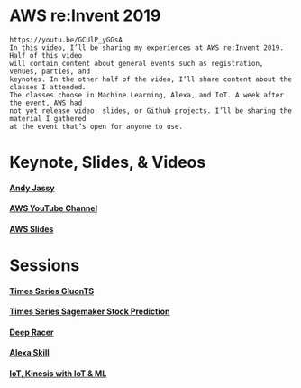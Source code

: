 
# AWS re:Invent 2019
    https://youtu.be/GCUlP_yGGsA
    In this video, I’ll be sharing my experiences at AWS re:Invent 2019. Half of this video 
    will contain content about general events such as registration, venues, parties, and 
    keynotes. In the other half of the video, I’ll share content about the classes I attended. 
    The classes choose in Machine Learning, Alexa, and IoT. A week after the event, AWS had 
    not yet release video, slides, or Github projects. I’ll be sharing the material I gathered 
    at the event that’s open for anyone to use.

# Keynote, Slides, & Videos
#### [Andy Jassy](https://www.youtube.com/watch?v=7-31KgImGgU) 

#### [AWS YouTube Channel](https://www.youtube.com/channel/UCd6MoB9NC6uYN2grvUNT-Zg)

#### [AWS Slides](https://www.slideshare.net/amazonwebservices)

# Sessions
#### [Times Series GluonTS](https://github.com/awslabs/gluon-ts)
#### [Times Series Sagemaker Stock Prediction](https://github.com/aws-samples/amazon-sagemaker-stock-prediction)
#### [Deep Racer](https://github.com/aws-samples/aws-deepracer-workshops/tree/master/Workshops/2019-reInvent/Lab_200_AIM207)
#### [Alexa Skill](https://developer.amazon.com/en-US/alexa/alexa-skills-kit/resources/training-resources/cake-walk/cake-walk-3)
#### [IoT, Kinesis with IoT & ML](https://github.com/neerkr/IoT403_2019_anomaly_detection/blob/master/IOT342-workshop-guide.pdf)





